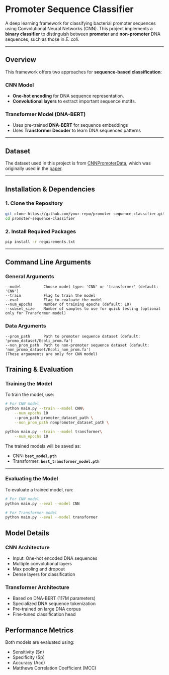 # **Promoter Sequence Classifier**

A deep learning framework for classifying bacterial promoter sequences using Convolutional Neural Networks (CNN). This project implements a **binary classifier** to distinguish between **promoter** and **non-promoter** DNA sequences, such as those in *E. coli*.

---

## **Overview**

This framework offers two approaches for **sequence-based classification**:

### **CNN Model**
- **One-hot encoding** for DNA sequence representation.
- **Convolutional layers** to extract important sequence motifs.

### **Transformer Model (DNA-BERT)**
- Uses pre-trained **DNA-BERT** for sequence embeddings
- Uses **Transformer Decoder** to learn DNA sequences patterns

---

## **Dataset**

The dataset used in this project is from [CNNPromoterData](https://github.com/solovictor/CNNPromoterData/tree/master), which was originally used in the [paper](https://arxiv.org/abs/1610.00121).

---

## **Installation & Dependencies**

### **1. Clone the Repository**
```bash
git clone https://github.com/your-repo/promoter-sequence-classifier.git
cd promoter-sequence-classifier
```

### **2. Install Required Packages**
```bash
pip install -r requirements.txt
```

---
## **Command Line Arguments**

### **General Arguments**
```
--model          Choose model type: 'CNN' or 'transformer' (default: 'CNN')
--train          Flag to train the model
--eval           Flag to evaluate the model
--num_epochs     Number of training epochs (default: 10)
--subset_size    Number of samples to use for quick testing (optional only for Transformer model)
```

### **Data Arguments**
```
--prom_path      Path to promoter sequence dataset (default: 'promo_dataset/Ecoli_prom.fa')
--non_prom_path  Path to non-promoter sequence dataset (default: 'non_promo_dataset/Ecoli_non_prom.fa')
(These arguements are only for CNN model)
```

## **Training & Evaluation**

### **Training the Model**
To train the model, use:
```bash
# For CNN model
python main.py --train --model CNN\
    --num_epochs 10
    --prom_path promoter_dataset_path \
    --non_prom_path nonpromoter_dataset_path \

python main.py --train --model transformer\
    --num_epochs 10
```

The trained models will be saved as:
- CNN: **`best_model.pth`**
- Transformer: **`best_transformer_model.pth`**

---

### **Evaluating the Model**
To evaluate a trained model, run:
```bash
# For CNN model
python main.py --eval --model CNN

# For Transformer model
python main.py --eval --model transformer
```

## **Model Details**

### **CNN Architecture**
- Input: One-hot encoded DNA sequences
- Multiple convolutional layers
- Max pooling and dropout
- Dense layers for classification

### **Transformer Architecture**
- Based on DNA-BERT (117M parameters)
- Specialized DNA sequence tokenization
- Pre-trained on large DNA corpus
- Fine-tuned classification head

## **Performance Metrics**
Both models are evaluated using:
- Sensitivity (Sn)
- Specificity (Sp)
- Accuracy (Acc)
- Matthews Correlation Coefficient (MCC)